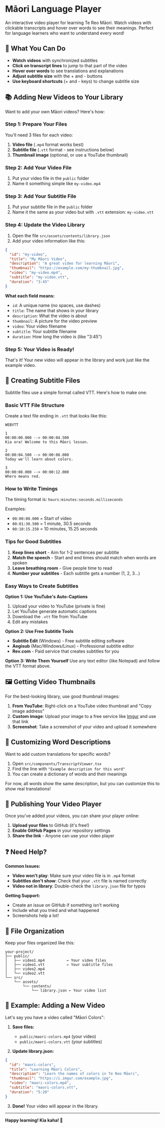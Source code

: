 # Māori Language Player

An interactive video player for learning Te Reo Māori. Watch videos with clickable transcripts and hover over words to see their meanings. Perfect for language learners who want to understand every word!

## 🎥 What You Can Do

- **Watch videos** with synchronized subtitles
- **Click on transcript lines** to jump to that part of the video
- **Hover over words** to see translations and explanations
- **Adjust subtitle size** with the + and - buttons
- **Use keyboard shortcuts** (+ and - keys) to change subtitle size

## 📚 Adding New Videos to Your Library

Want to add your own Māori videos? Here's how:

### Step 1: Prepare Your Files

You'll need 3 files for each video:

1. **Video file** (`.mp4` format works best)
2. **Subtitle file** (`.vtt` format - see instructions below)
3. **Thumbnail image** (optional, or use a YouTube thumbnail)

### Step 2: Add Your Video File

1. Put your video file in the `public` folder
2. Name it something simple like `my-video.mp4`

### Step 3: Add Your Subtitle File

1. Put your subtitle file in the `public` folder
2. Name it the same as your video but with `.vtt` extension: `my-video.vtt`

### Step 4: Update the Video Library

1. Open the file `src/assets/contents/library.json`
2. Add your video information like this:

```json
{
  "id": "my-video",
  "title": "My Māori Video",
  "description": "A great video for learning Māori",
  "thumbnail": "https://example.com/my-thumbnail.jpg",
  "video": "my-video.mp4",
  "subtitle": "my-video.vtt",
  "duration": "3:45"
}
```

**What each field means:**

- `id`: A unique name (no spaces, use dashes)
- `title`: The name that shows in your library
- `description`: What the video is about
- `thumbnail`: A picture for the video preview
- `video`: Your video filename
- `subtitle`: Your subtitle filename
- `duration`: How long the video is (like "3:45")

### Step 5: Your Video is Ready!

That's it! Your new video will appear in the library and work just like the example video.

## 📝 Creating Subtitle Files

Subtitle files use a simple format called VTT. Here's how to make one:

### Basic VTT File Structure

Create a text file ending in `.vtt` that looks like this:

```
WEBVTT

1
00:00:00.000 --> 00:00:04.500
Kia ora! Welcome to this Māori lesson.

2
00:00:04.500 --> 00:00:08.000
Today we'll learn about colors.

3
00:00:08.000 --> 00:00:12.000
Whero means red.
```

### How to Write Timings

The timing format is: `hours:minutes:seconds.milliseconds`

Examples:

- `00:00:00.000` = Start of video
- `00:01:30.500` = 1 minute, 30.5 seconds
- `00:10:15.250` = 10 minutes, 15.25 seconds

### Tips for Good Subtitles

1. **Keep lines short** - Aim for 1-2 sentences per subtitle
2. **Match the speech** - Start and end times should match when words are spoken
3. **Leave breathing room** - Give people time to read
4. **Number your subtitles** - Each subtitle gets a number (1, 2, 3...)

### Easy Ways to Create Subtitles

**Option 1: Use YouTube's Auto-Captions**

1. Upload your video to YouTube (private is fine)
2. Let YouTube generate automatic captions
3. Download the `.vtt` file from YouTube
4. Edit any mistakes

**Option 2: Use Free Subtitle Tools**

- **Subtitle Edit** (Windows) - Free subtitle editing software
- **Aegisub** (Mac/Windows/Linux) - Professional subtitle editor
- **Rev.com** - Paid service that creates subtitles for you

**Option 3: Write Them Yourself**
Use any text editor (like Notepad) and follow the VTT format above.

## 🖼️ Getting Video Thumbnails

For the best-looking library, use good thumbnail images:

1. **From YouTube**: Right-click on a YouTube video thumbnail and "Copy image address"
2. **Custom image**: Upload your image to a free service like [Imgur](https://imgur.com) and use that link
3. **Screenshot**: Take a screenshot of your video and upload it somewhere

## 🎨 Customizing Word Descriptions

Want to add custom translations for specific words?

1. Open `src/components/TranscriptViewer.tsx`
2. Find the line with `"Example description for this word"`
3. You can create a dictionary of words and their meanings

For now, all words show the same description, but you can customize this to show real translations!

## 🚀 Publishing Your Video Player

Once you've added your videos, you can share your player online:

1. **Upload your files** to GitHub (it's free!)
2. **Enable GitHub Pages** in your repository settings
3. **Share the link** - Anyone can use your video player

## ❓ Need Help?

**Common Issues:**

- **Video won't play**: Make sure your video file is in `.mp4` format
- **Subtitles don't show**: Check that your `.vtt` file is named correctly
- **Video not in library**: Double-check the `library.json` file for typos

**Getting Support:**

- Create an issue on GitHub if something isn't working
- Include what you tried and what happened
- Screenshots help a lot!

## 📁 File Organization

Keep your files organized like this:

```
your-project/
├── public/
│   ├── video1.mp4          ← Your video files
│   ├── video1.vtt          ← Your subtitle files
│   ├── video2.mp4
│   └── video2.vtt
└── src/
    └── assets/
        └── contents/
            └── library.json ← Your video list
```

## 🎯 Example: Adding a New Video

Let's say you have a video called "Māori Colors":

1. **Save files:**

   - `public/maori-colors.mp4` (your video)
   - `public/maori-colors.vtt` (your subtitles)

2. **Update library.json:**

```json
{
  "id": "maori-colors",
  "title": "Learning Māori Colors",
  "description": "Learn the names of colors in Te Reo Māori",
  "thumbnail": "https://i.imgur.com/example.jpg",
  "video": "maori-colors.mp4",
  "subtitle": "maori-colors.vtt",
  "duration": "5:20"
}
```

3. **Done!** Your video will appear in the library.

---

**Happy learning! Kia kaha! 🌟**
